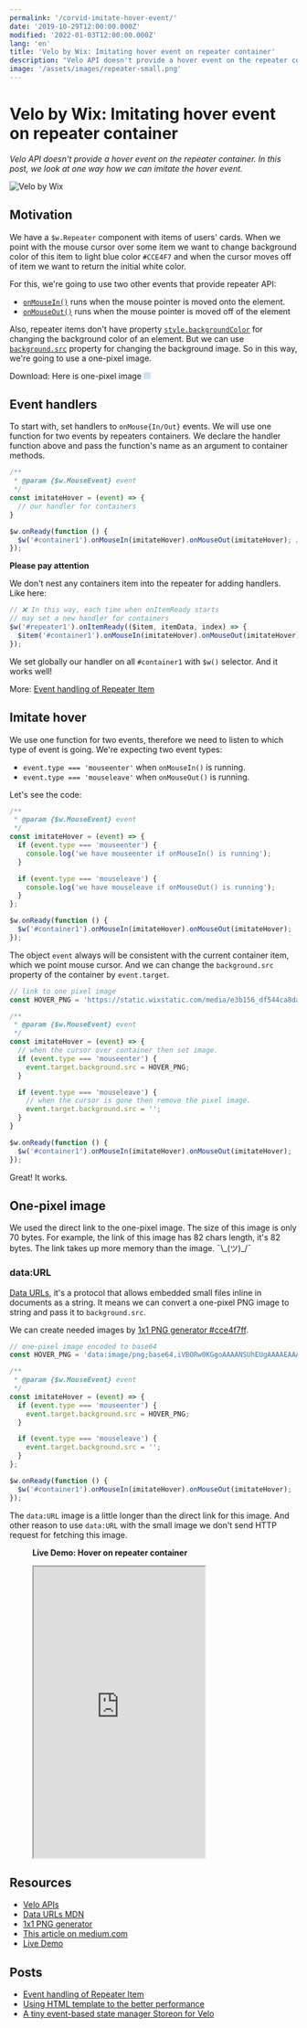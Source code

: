 ```yaml
---
permalink: '/corvid-imitate-hover-event/'
date: '2019-10-29T12:00:00.000Z'
modified: '2022-01-03T12:00:00.000Z'
lang: 'en'
title: 'Velo by Wix: Imitating hover event on repeater container'
description: "Velo API doesn't provide a hover event on the repeater container. In this post, we look at one way how we can imitate the hover event."
image: '/assets/images/repeater-small.png'
---
```


# Velo by Wix: Imitating hover event on repeater container

*Velo API doesn't provide a hover event on the repeater container. In this post, we look at one way how we can imitate the hover event.*

<img
  src="/assets/images/coubs.jpeg"
  alt="Velo by Wix"
/>

## Motivation

We have a `$w.Repeater` component with items of users' cards. When we point with the mouse cursor over some item we want to change background color of this item to light blue color `#CCE4F7` and when the cursor moves off of item we want to return the initial white color.

For this, we're going to use two other events that provide repeater API:

- [`onMouseIn()`](https://www.wix.com/velo/reference/$w/element/onmousein) runs when the mouse pointer is moved onto the element.
- [`onMouseOut()`](https://www.wix.com/velo/reference/$w/element/onmouseout) runs when the mouse pointer is moved off of the element

Also, repeater items don't have property [`style.backgroundColor`](https://www.wix.com/velo/reference/$w/style/backgroundcolor) for changing the background color of an element. But we can use [`background.src`](https://www.wix.com/velo/reference/$w/background/background) property for changing the background image. So in this way, we're going to use a one-pixel image.

<a download="1x1_#cce4f7ff.png">
  Download: Here is one-pixel image
  <img
    src="data:image/png;base64,iVBORw0KGgoAAAANSUhEUgAAAAEAAAABCAYAAAAfFcSJAAAAAXNSR0IArs4c6QAAAA1JREFUGFdjOPPk+38ACM4Dp1/0SeUAAAAASUVORK5CYII="
    alt="light blue pixel image"
    onload="this.parentElement.href = this.src"
    width="12"
    height="12"
  />
</a>

## Event handlers

To start with, set handlers to `onMouse{In/Out}` events. We will use one function for two events by repeaters containers. We declare the handler function above and pass the function's name as an argument to container methods.

```js
/**
 * @param {$w.MouseEvent} event
 */
const imitateHover = (event) => {
  // our handler for containers
}

$w.onReady(function () {
  $w('#container1').onMouseIn(imitateHover).onMouseOut(imitateHover); // set handlers
});
```

<aside>

  **Please pay attention**

  We don't nest any containers item into the repeater for adding handlers. Like here:

  ```js
  // ❌ In this way, each time when onItemReady starts
  // may set a new handler for containers
  $w('#repeater1').onItemReady(($item, itemData, index) => {
    $item('#container1').onMouseIn(imitateHover).onMouseOut(imitateHover);
  });
  ```
  We set globally our handler on all `#container1` with `$w()` selector. And it works well!

  More: [Event handling of Repeater Item](/event-handling-of-repeater-item)
</aside>


## Imitate hover

We use one function for two events, therefore we need to listen to which type of event is going.  We're expecting two event types:

- `event.type === 'mouseenter'` when `onMouseIn()` is running.
- `event.type === 'mouseleave'` when `onMouseOut()` is running.

Let's see the code:

```js
/**
 * @param {$w.MouseEvent} event
 */
const imitateHover = (event) => {
  if (event.type === 'mouseenter') {
    console.log('we have mouseenter if onMouseIn() is running');
  }

  if (event.type === 'mouseleave') {
    console.log('we have mouseleave if onMouseOut() is running');
  }
};

$w.onReady(function () {
  $w('#container1').onMouseIn(imitateHover).onMouseOut(imitateHover);
});
```

The object `event` always will be consistent with the current container item, which we point mouse cursor. And we can change the `background.src` property of the container by `event.target`.

```js
// link to one pixel image
const HOVER_PNG = 'https://static.wixstatic.com/media/e3b156_df544ca8daff4e66bc7714ebc7bf95f1~mv2.png';

/**
 * @param {$w.MouseEvent} event
 */
const imitateHover = (event) => {
  // when the cursor over container then set image.
  if (event.type === 'mouseenter') {
    event.target.background.src = HOVER_PNG;
  }

  if (event.type === 'mouseleave') {
    // when the cursor is gone then remove the pixel image.
    event.target.background.src = '';
  }
}

$w.onReady(function () {
  $w('#container1').onMouseIn(imitateHover).onMouseOut(imitateHover);
});
```

Great! It works.

## One-pixel image

We used the direct link to the one-pixel image. The size of this image is only 70 bytes. For example, the link of this image has 82 chars length, it's 82 bytes. The link takes up more memory than the image. ¯\\\_(ツ)\_/¯

### data:URL

[Data URLs](https://developer.mozilla.org/en-US/docs/Web/HTTP/Basics_of_HTTP/Data_URIs), it's a protocol that allows embedded small files inline in documents as a string. It means we can convert a one-pixel PNG image to string and pass it to `background.src`.

We can create needed images by [1x1 PNG generator #cce4f7ff](https://shoonia.github.io/1x1/#cce4f7ff).

```js
// one-pixel image encoded to base64
const HOVER_PNG = 'data:image/png;base64,iVBORw0KGgoAAAANSUhEUgAAAAEAAAABCAYAAAAfFcSJAAAADUlEQVR42mM88+R7PQAIUwMo5M6pSAAAAABJRU5ErkJggg==';

/**
 * @param {$w.MouseEvent} event
 */
const imitateHover = (event) => {
  if (event.type === 'mouseenter') {
    event.target.background.src = HOVER_PNG;
  }

  if (event.type === 'mouseleave') {
    event.target.background.src = '';
  }
};

$w.onReady(function () {
  $w('#container1').onMouseIn(imitateHover).onMouseOut(imitateHover);
});
```

The `data:URL` image is a little longer than the direct link for this image. And other reason to use `data:URL` with the small image we don't send HTTP request for fetching this image.

<figure>
  <figcaption>

  **Live Demo: Hover on repeater container**
  </figcaption>
  <iframe
    src="https://shoonia.wixsite.com/blog/imitate-hover-event-on-corvid"
    title="Velo by Wix: Imitating hover event on repeater container"
    height="510"
    scrolling="no"
  ></iframe>
</figure>

## Resources

- [Velo APIs](https://www.wix.com/velo/reference/api-overview/introduction)
- [Data URLs MDN](https://developer.mozilla.org/en-US/docs/Web/HTTP/Basics_of_HTTP/Data_URIs)
- [1x1 PNG generator](https://shoonia.github.io/1x1/)
- [This article on medium.com](https://medium.com/@shoonia/corvid-by-wix-imitating-hover-event-on-repeater-container-a65f4b6e0301)
- [Live Demo](https://shoonia.wixsite.com/blog/imitate-hover-event-on-corvid)

## Posts

- [Event handling of Repeater Item](/event-handling-of-repeater-item/)
- [Using HTML template to the better performance](/html-template-in-corvid/)
- [A tiny event-based state manager Storeon for Velo](/corvid-storeon/)
